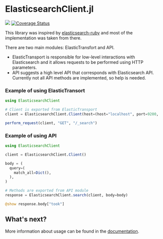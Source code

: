 # ElasticsearchClient.jl
[![](https://img.shields.io/badge/docs-stable-blue.svg)](https://opensesame.github.io/ElasticsearchClient.jl)
[![Coverage Status](https://coveralls.io/repos/github/OpenSesame/ElasticsearchClient.jl/badge.svg?branch=main&t=vPHtC7)](https://coveralls.io/github/OpenSesame/ElasticsearchClient.jl?branch=main)

This library was inspired by [elasticsearch-ruby](https://github.com/elastic/elasticsearch-ruby) and most of the implementation was taken from there.

There are two main modules: ElasticTransfort and API.

- ElasticTransport is responsible for low-level interactions with Elasticsearch and it allows requests to be performed using HTTP parameters.
- API suggests a high level API that corresponds with Elasticsearch API. Currently not all API methods are implemented, so help is needed.

### Example of using ElasticTransort

```julia
using ElasticsearchClient

# Client is exported from ElasticTransport
client = ElasticsearchClient.Client(host=(host="localhost", port=9200, scheme="http"))

perform_request(client, "GET", "/_search")
```

### Example of using API

```julia
using ElasticsearchClient

client = ElasticsearchClient.Client()

body = (
  query=(
    match_all=Dict(),
  ),
)

# Methods are exported from API module
response = ElasticsearchClient.search(client, body=body)

@show response.body["took"]
```

## What's next?

More information about usage can be found in the [documentation](https://opensesame.github.io/ElasticsearchClient.jl).
